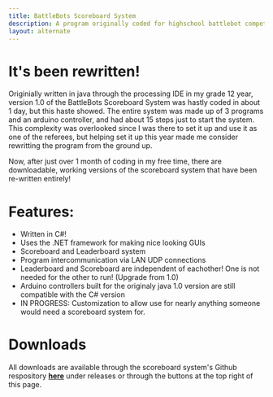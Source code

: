 ```yaml
---
title: BattleBots Scoreboard System
description: A program originally coded for highschool battlebot competitions.
layout: alternate
---
```



# It's been rewritten!

Originially written in java through the processing IDE in my grade 12 year, version 1.0 of the BattleBots Scoreboard System was hastly coded in about 1 day, but this haste showed. The entire system was made up of 3 programs and an arduino controller, and had about 15 steps just to start the system. This complexity was overlooked since I was there to set it up and use it as one of the referees, but helping set it up this year made me consider rewritting the program from the ground up.

Now, after just over 1 month of coding in my free time, there are downloadable, working versions of the scoreboard system that have been re-written entirely!

# Features:

* Written in C#!
* Uses the .NET framework for making nice looking GUIs
* Scoreboard and Leaderboard system
* Program intercommunication via LAN UDP connections
* Leaderboard and Scoreboard are independent of eachother! One is not needed for the other to run! (Upgrade from 1.0)
* Arduino controllers built for the originaly java 1.0 version are still compatible with the C# version
* IN PROGRESS: Customization to allow use for nearly anything someone would need a scoreboard system for.

# Downloads

All downloads are available through the scoreboard system's Github respository __[here](https://github.com/TekCastPork/BattleBabs-Competition-Scoreboard-System)__ under releases or through the buttons at the top right of this page.
